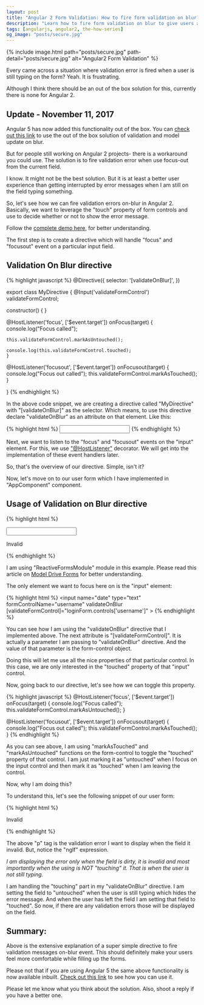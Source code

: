 ```yaml
---
layout: post
title: "Angular 2 Form Validation: How to fire form validation on blur?"
description: "Learn how to fire form validation on blur to give users a better user experience. Avoid flagging validation errors while users are style editing the form."
tags: [angularjs, angular2, the-how-series]
og_image: "posts/secure.jpg"
---
```


{% include image.html path="posts/secure.jpg" path-detail="posts/secure.jpg" alt="Angular2 Form Validation" %}


Every came across a situation where validation error is fired when a user is still typing on the form? Yeah. It is frustrating.

Although I think there should be an out of the box solution for this, currently there is none for Angular 2. 

## Update - November 11, 2017

Angular 5 has now added this functionality out of the box. You can [check out this link](https://blog.angular.io/version-5-0-0-of-angular-now-available-37e414935ced) to use the out of the box solution of validation and model update on blur.

But for people still working on Angular 2 projects- there is a workaround you could use. The solution is to fire validation error when use focus-out from the current field.

I know. It might not be the best solution. But it is at least a better user experience than getting interrupted by error messages when I am still on the field typing something.

So, let's see how we can fire validation errors on-blur in Angular 2. Basically, we want to leverage the "touch" property of form controls and use to decide whether or not to show the error message. 

Follow the [complete demo here](https://embed.plnkr.co/04anApG7LpPz6pTfCOHD/), for better understanding.

The first step is to create a directive which will handle "focus" and "focusout" event on a particular input field.

## Validation On Blur directive


{% highlight javascript %}
@Directive({
  selector: '[validateOnBlur]', 
})

export class MyDirective {
  @Input('validateFormControl') validateFormControl;

  constructor() { }

  @HostListener('focus', ['$event.target'])
    onFocus(target) {
    console.log("Focus called");
    
    this.validateFormControl.markAsUntouched();
    
    console.log(this.validateFormControl.touched);
    }

  @HostListener('focusout', ['$event.target'])
  onFocusout(target) {
    console.log("Focus out called");
    this.validateFormControl.markAsTouched();
  }

}
{% endhighlight %}

  
In the above code snippet, we are creating a directive called "MyDirective" with "[validateOnBlur]" as the selector. Which means, to use this directive declare "validateOnBlur" as an attribute on that element. Like this:

{% highlight html %}
<input name="date" type="text" validateOnBlur />
{% endhighlight %}


Next, we want to listen to the "focus" and "focusout" events on the "input" element. For this, we use ["@HostListener"](https://angular.io/docs/ts/latest/guide/attribute-directives.html) decorator. We will get into the implementation of these event handlers later.

So, that's the overview of our directive. Simple, isn't it?

Now, let's move on to our user form which I have implemented in "AppComponent" component.

## Usage of Validation on Blur directive


{% highlight html %}
<form class="login-form" [formGroup]="loginForm" novalidate (ngSubmit)="handleSubmit(loginForm.value, loginForm.valid)">
  <input name="date" type="text" formControlName="username" 
    validateOnBlur [validateFormControl]="loginForm.controls['username']">
  <p *ngIf="loginForm.controls['username'].touched && loginForm.controls['username'].dirty && loginForm.controls['username'].invalid">Invalid</p>
</form>
{% endhighlight %}


I am using "ReactiveFormsModule" module in this example. Please read this article on [Model Drive Forms](https://scotch.io/tutorials/using-angular-2s-model-driven-forms-with-formgroup-and-formcontrol) for better understanding.

The only element we want to focus here on is the "input" element:

{% highlight html %}
<input name="date" type="text" formControlName="username" 
    validateOnBlur [validateFormControl]="loginForm.controls['username']" >
{% endhighlight %}

    
You can see how I am using the "validateOnBlur" directive that I implemented above. The next attribute is "[validateFormControl]". It is actually a parameter I am passing to "validateOnBlur" directive. And the value of that parameter is the form-control object.

Doing this will let me use all the nice properties of that particular control. In this case, we are only interested in the "touched" property of that "input" control.

Now, going back to our directive, let's see how we can toggle this property.


{% highlight javascript %}
@HostListener('focus', ['$event.target'])
onFocus(target) {
  console.log("Focus called");
  this.validateFormControl.markAsUntouched();
}

@HostListener('focusout', ['$event.target'])
onFocusout(target) {
  console.log("Focus out called");
  this.validateFormControl.markAsTouched();
}
{% endhighlight %}


As you can see above, I am using "markAsTouched" and "markAsUntouched" functions on the form-control to toggle the "touched" property of that control. I am just marking it as "untouched" when I focus on the input control and then mark it as "touched" when I am leaving the control.

Now, why I am doing this?

To understand this, let's see the following snippet of our user form:

{% highlight html %}
<p *ngIf="loginForm.controls['username'].touched && loginForm.controls['username'].dirty && loginForm.controls['username'].invalid">Invalid</p>
{% endhighlight %}

The above "p" tag is the validation error I want to display when the field it invalid. But, notice the "ngIf" expression.

*I am displaying the error only when the field is dirty, it is invalid and most importantly when the using is NOT "touching" it. That is when the user is not still typing.*

I am handling the "touching" part in my "validateOnBlur" directive. I am setting the field to "untouched" when the user is still typing which hides the error message. And when the user has left the field I am setting that field to "touched". So now, if there are any validation errors those will be displayed on the field.


## Summary:
Above is the extensive explanation of a super simple directive to fire validation messages on-blur event. This should definitely make your users feel more comfortable while filling up the forms.

Please not that if you are using Angular 5 the same above functionality is now available inbuilt. [Check out this link](https://blog.angular.io/version-5-0-0-of-angular-now-available-37e414935ced) to see how you can use it.

Please let me know what you think about the solution. Also, shoot a reply if you have a better one.

